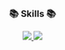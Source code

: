 
<h3 align="center">📚 Skills 📚</h3>
<p align="center">
  <a href="https://skillicons.dev">
    <img src="https://skillicons.dev/icons?i=java,kotlin&theme=light">
    <img src="https://skillicons.dev/icons?i=aws,git,docker"/>
  </a>
</p>

<!--
**jwodn123/jwodn123** is a ✨ _special_ ✨ repository because its `README.md` (this file) appears on your GitHub profile.

Here are some ideas to get you started:

- 🔭 I’m currently working on ...
- 🌱 I’m currently learning ...
- 👯 I’m looking to collaborate on ...
- 🤔 I’m looking for help with ...
- 💬 Ask me about ...
- 📫 How to reach me: ...
- 😄 Pronouns: ...
- ⚡ Fun fact: ...
- <img src="https://img.shields.io/badge/뱃지레이블-배경색?style=뱃지모양&logo=로고&logoColor=로고색상"/>
-->

